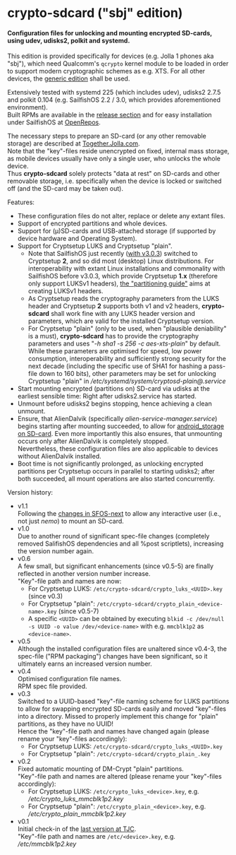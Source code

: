 # crypto-sdcard ("sbj" edition)
#### Configuration files for unlocking and mounting encrypted SD-cards, using udev, udisks2, polkit and systemd.

This edition is provided specifically for devices (e.g. Jolla 1 phones aka "sbj"), which need Qualcomm's `qcrypto` kernel module to be loaded in order to support modern cryptographic schemes as e.g. XTS.
For all other devices, the [generic edition](https://github.com/Olf0/crypto-sdcard) shall be used.

Extensively tested with systemd 225 (which includes udev), udisks2 2.7.5 and polkit 0.104 (e.g. SailfishOS 2.2 / 3.0, which provides aforementioned environment).<br />
Built RPMs are available in the [release section](https://github.com/Olf0/crypto-sdcard_sbj/releases) and for easy installation under SailfishOS at [OpenRepos](https://openrepos.net/content/olf/crypto-sdcard-sbj-edition).

The necessary steps to prepare an SD-card (or any other removable storage) are described at [Together.Jolla.com](https://together.jolla.com/question/195850/guide-creating-partitions-on-sd-card-optionally-encrypted/).<br />
Note that the "key"-files reside unencrypted on fixed, internal mass storage, as mobile devices usually have only a single user, who unlocks the whole device.<br />
Thus **crypto-sdcard** solely protects "data at rest" on SD-cards and other removable storage, i.e. specifically when the device is locked or switched off (and the SD-card may be taken out).

Features:
* These configuration files do not alter, replace or delete any extant files.
* Support of encrypted partitions and whole devices.
* Support for (µ)SD-cards and USB-attached storage (if supported by device hardware and Operating System).
* Support for Cryptsetup LUKS and Cryptsetup "plain".
  * Note that SailfishOS just recently ([with v3.0.3](https://together.jolla.com/question/203846/changelog-303-hossa/#203846-cryptsetup)) switched to Cryptsetup **2**, and so did most (desktop) Linux distributions.
    For interoperability with extant Linux installations and commonality with SailfishOS before v3.0.3, which provide Cryptsetup **1.x** (therefore only support LUKSv1 headers), [the "partitioning  guide"](https://together.jolla.com/question/195850/guide-creating-partitions-on-sd-card-optionally-encrypted/#195850-43-dm-crypt-encrypted) aims at creating LUKSv1 headers.
  * As Cryptsetup reads the cryptography parameters from the LUKS header and Cryptsetup **2** supports both v1 and v2 headers, **crypto-sdcard** shall work fine with any LUKS header version and parameters, which are valid for the installed Cryptsetup version.
  * For Cryptsetup "plain" (only to be used, when "plausible deniability" is a must), **crypto-sdcard** has to provide the cryptography parameters and uses "*-h sha1 -s 256 -c aes-xts-plain*" by default.
    While these parameters are optimised for speed, low power consumption, interoperability and sufficiently strong security for the next decade (including the specific use of SHA1 for hashing a pass-file down to 160 bits), other parameters may be set for unlocking Cryptsetup "plain" in */etc/systemd/system/cryptosd-plain\@.service*
* Start mounting encrypted (partitions on) SD-card via udisks at the earliest sensible time: Right after udisks2.service has started.
* Unmount before udisks2 begins stopping, hence achieving a clean unmount.
* Ensure, that AlienDalvik (specifically *alien-service-manager.service*) begins starting after mounting succeeded, to allow for [android_storage on SD-card](https://together.jolla.com/question/203539/guide-externalising-android_storage-and-other-directories-files-to-sd-card/#203539-2-externalising-homenemoandroid_storage).  Even more importantly this also ensures, that unmounting occurs only after AlienDalvik is completely stopped.<br />
Nevertheless, these configuration files are also applicable to devices without AlienDalvik installed.
* Boot time is not significantly prolonged, as unlocking encrypted partitions per Cryptsetup occurs in parallel to starting udisks2; after both succeeded, all mount operations are also started concurrently.

Version history:
* v1.1<br />
  Following the [changes in SFOS-next](https://git.sailfishos.org/mer-core/udisks2/commit/bcc6437ff35a3cc1e8c4777ee80d85a9c112e63e) to allow any interactive user (i.e., not just *nemo*) to mount an SD-card.
* v1.0<br />
  Due to another round of significant spec-file changes (completely removed SalifishOS dependencies and all %post scriptlets), increasing the version number again.
* v0.6<br />
  A few small, but significant enhancements (since v0.5-5) are finally reflected in another version number increase.<br />
  "Key"-file path and names are now:
  * For Cryptsetup LUKS: `/etc/crypto-sdcard/crypto_luks_<UUID>.key` (since v0.3)
  * For Cryptsetup "plain": `/etc/crypto-sdcard/crypto_plain_<device-name>.key` (since v0.5-7)
  * A specific `<UUID>` can be obtained by executing `blkid -c /dev/null -s UUID -o value /dev/<device-name>` with e.g. `mmcblk1p2` as `<device-name>`.
* v0.5<br />
  Although the installed configuration files are unaltered since v0.4-3, the spec-file ("RPM packaging") changes have been significant, so it ultimately earns an increased version number.
* v0.4<br />
  Optimised configuration file names.<br />
  RPM spec file provided.
* v0.3<br />
  Switched to a UUID-based "key"-file naming scheme for LUKS partitions to allow for swapping encrypted SD-cards easily and moved "key"-files into a directory.  Missed to properly implement this change for "plain" partitions, as they have no UUID!<br />
  Hence the "key"-file path and names have changed again (please rename your "key"-files accordingly):
  * For Cryptsetup LUKS: `/etc/crypto-sdcard/crypto_luks_<UUID>.key`
  * For Cryptsetup "plain": `/etc/crypto-sdcard/crypto_plain_.key`
* v0.2<br />
  Fixed automatic mounting of DM-Crypt "plain" partitions.<br />
  "Key"-file path and names are altered (please rename your "key"-files accordingly):
  * For Cryptsetup LUKS: `/etc/crypto_luks_<device>.key`, e.g. */etc/crypto_luks_mmcblk1p2.key*
  * For Cryptsetup "plain": `/etc/crypto_plain_<device>.key`, e.g. */etc/crypto_plain_mmcblk1p2.key*
* v0.1<br />
  Initial check-in of the [last version at TJC](https://together.jolla.com/question/179054/how-to-creating-partitions-on-sd-card-optionally-encrypted/?answer=189813#post-id-189813).<br />
  "Key"-file path and names are `/etc/<device>.key`, e.g. */etc/mmcblk1p2.key*
